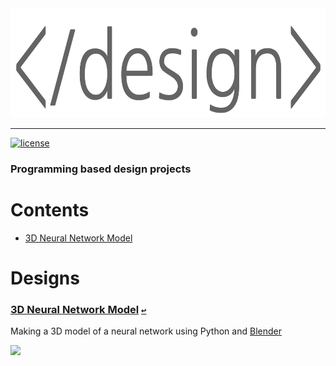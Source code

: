 <div align="center">
  <a href="https://github.com/andrewtavis/design"><img src="https://raw.githubusercontent.com/andrewtavis/design/main/resources/design_logo_transparent.png" width="656" height="175"></a>
</div>

--------------------------------------

[![license](https://img.shields.io/github/license/andrewtavis/design.svg)](https://github.com/andrewtavis/design/blob/main/LICENSE.txt)

### Programming based design projects

# **Contents**<a id="contents"></a>
- [3D Neural Network Model](#3d-neural-network-model)

# Designs

### [3D Neural Network Model](https://github.com/andrewtavis/design/tree/main/neural_network_blender_model) [`↩`](#contents) <a id="3d-neural-network-model"></a>
Making a 3D model of a neural network using Python and [Blender](https://www.blender.org/)

![](https://raw.githubusercontent.com/andrewtavis/design/main/resources/gh_images/neural_network_stl.gif)
